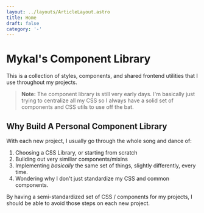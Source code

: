 ```yaml
---
layout: ../layouts/ArticleLayout.astro
title: Home
draft: false
category: '-'
---
```


# Mykal's Component Library

This is a collection of styles, components, and shared frontend utilities that I use throughout my projects.

> **Note:** The component library is still very early days. I'm basically just trying to centralize all my CSS so I always have a solid set of components and CSS utils to use off the bat.

## Why Build A Personal Component Library

With each new project, I usually go through the whole song and dance of:

1. Choosing a CSS Library, or starting from scratch
2. Building out very similiar components/mixins
3. Implementing *basically* the same set of things, slightly differently, every time. 
4. Wondering why I don't just standardize my CSS and common components.

By having a semi-standardized set of CSS / components for my projects, I should be able to avoid those steps on each new project.

